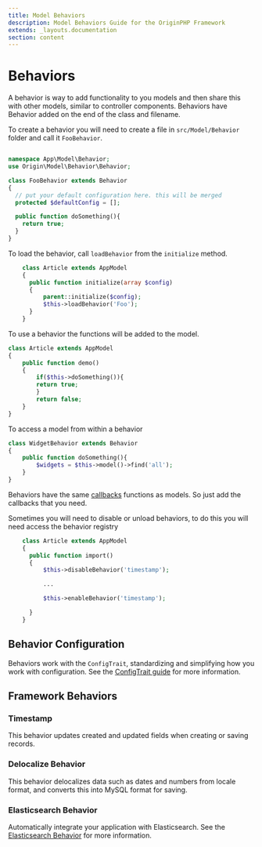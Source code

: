```yaml
---
title: Model Behaviors
description: Model Behaviors Guide for the OriginPHP Framework
extends: _layouts.documentation
section: content
---
```

# Behaviors

A behavior is way to add functionality to you models and then share this with other models, similar to controller components.
Behaviors have Behavior added on the end of the class and filename.

To create a behavior you will need to create a file in `src/Model/Behavior` folder and call it `FooBehavior`.

```php

namespace App\Model\Behavior;
use Origin\Model\Behavior\Behavior;

class FooBehavior extends Behavior
{
  // put your default configuration here. this will be merged
  protected $defaultConfig = [];

  public function doSomething(){
    return true;
  }
}

```

To load the behavior, call `loadBehavior` from the `initialize` method.

```php
    class Article extends AppModel
    {
      public function initialize(array $config)
      {
          parent::initialize($config);
          $this->loadBehavior('Foo');
      }
    }

```

To use a behavior the functions will be added to the model.

```php
class Article extends AppModel
{
    public function demo()
    {
        if($this->doSomething()){
        return true;
        }
        return false;
    }
}
```

To access a model from within a behavior

```php
class WidgetBehavior extends Behavior
{
    public function doSomething(){
        $widgets = $this->model()->find('all');
    }
}
```

Behaviors have the same [callbacks](/docs/model/callbacks) functions as models. So just add the callbacks that you need.

Sometimes you will need to disable or unload behaviors, to do this you will need access the behavior registry

```php
    class Article extends AppModel
    {
      public function import()
      {
          $this->disableBehavior('timestamp');

          ...

          $this->enableBehavior('timestamp');

      }
    }
```

## Behavior Configuration

Behaviors work with the `ConfigTrait`, standardizing and simplifying how you work with configuration. See the [ConfigTrait guide](/docs/config-trait) for more information.

## Framework Behaviors

### Timestamp

This behavior updates created and updated fields when creating or saving records.

### Delocalize Behavior

This behavior delocalizes data such as dates and numbers from locale format, and converts this into MySQL format for saving.

### Elasticsearch Behavior

Automatically integrate your application with Elasticsearch. See the [Elasticsearch Behavior](/docs/model/elasticsearch-behavior) for more information.